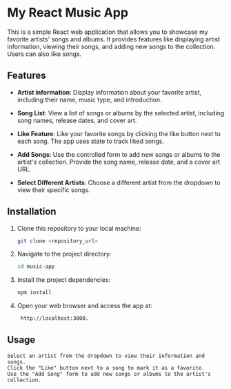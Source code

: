 # My React Music App

This is a simple React web application that allows you to showcase my favorite artists' songs and albums. It provides features like displaying artist information, viewing their songs, and adding new songs to the collection. Users can also like songs.

## Features

- **Artist Information**: Display information about your favorite artist, including their name, music type, and introduction.

- **Song List**: View a list of songs or albums by the selected artist, including song names, release dates, and cover art.

- **Like Feature**: Like your favorite songs by clicking the like button next to each song. The app uses state to track liked songs.

- **Add Songs**: Use the controlled form to add new songs or albums to the artist's collection. Provide the song name, release date, and a cover art URL.

- **Select Different Artists**: Choose a different artist from the dropdown to view their specific songs.

## Installation

1. Clone this repository to your local machine:

   ```bash
   git clone <repository_url>
2. Navigate to the project directory:
    ```bash
   cd music-app
3. Install the project dependencies:
    ```bash
   npm install
4. Open your web browser and access the app at:
   ```bash
    http://localhost:3000.
## Usage

    Select an artist from the dropdown to view their information and songs.
    Click the "Like" button next to a song to mark it as a favorite.
    Use the "Add Song" form to add new songs or albums to the artist's collection.